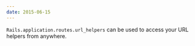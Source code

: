 ```yaml
---
date: 2015-06-15
---
```


`Rails.application.routes.url_helpers` can be used to access your URL helpers from anywhere.

